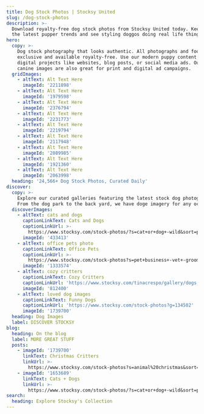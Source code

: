 ```yaml
---
title: Dog Stock Photos | Stocksy United
slug: /dog-stock-photos
description: >-
  Download royalty-free dog stock photos from Stocksy United today. Keep up on
  the latest pupper trends and see styling doggos doing real life things.
hero:
  copy: >-
    Dog stock photography that looks authentic. All photographs and footage are
    exclusive and available royalty-free. Use our modern puppy content on your
    digital projects like websites, blog posts, or social media ads. Our stock
    canine images are also great for print and digital ad campaigns.
  gridImages:
    - altText: Alt Text Here
      imageId: '2211898'
    - altText: Alt Text Here
      imageId: '1979598'
    - altText: Alt Text Here
      imageId: '2376794'
    - altText: Alt Text Here
      imageId: '2231773'
    - altText: Alt Text Here
      imageId: '2219794'
    - altText: Alt Text Here
      imageId: '2117948'
    - altText: Alt Text Here
      imageId: '2089985'
    - altText: Alt Text Here
      imageId: '1921360'
    - altText: Alt Text Here
      imageId: '2063998'
  heading: '24,566+ Dog Stock Photos, Curated Daily'
discover:
  copy: >-
    Explore our curated galleries featuring the latest stock dog photography.
    From the dog park to the back yard, we have doge imagery for any occasion.
  discoverImages:
    - altText: cats and dogs
      captionLinkText: Cats and Dogs
      captionLinkUrl: >-
        https://www.stocksy.com/stock-photos/?s=cat+or+dog+-wild&sort=popular&t=cats+and+dogs
      imageId: '433413'
    - altText: office pets photo
      captionLinkText: Office Pets
      captionLinkUrl: >-
        https://www.stocksy.com/stock-photos?s=pet+business+-vet+-groomer&sort=curated&t=office%20pets
      imageId: '1333574'
    - altText: cozy critters
      captionLinkText: Cozy Critters
      captionLinkUrl: 'https://www.stocksy.com/tinacrespo/gallery/dogs'
      imageId: '812400'
    - altText: loved dog images
      captionLinkText: Funny Dogs
      captionLinkUrl: 'https://www.stocksy.com/stock-photos?g=134502'
      imageId: '1739700'
  heading: Dog Images
  label: DISCOVER STOCKSY
blog:
  heading: On the blog
  label: MORE GREAT STUFF
  posts:
    - imageId: '1739700'
      linkText: Christmas Critters
      linkUrl: >-
        https://www.stocksy.com/stock-photos?s=animal%20christmas&sort=popular&t=christmas%20critters
    - imageId: '1653689'
      linkText: Cats + Dogs
      linkUrl: >-
        https://www.stocksy.com/stock-photos/?s=cat+or+dog+-wild&sort=popular&t=cats+and+dogs
search:
  heading: Explore Stocksy's Collection
---
```


